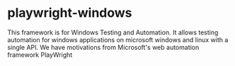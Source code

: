 # playwright-windows
This framework is for Windows Testing and Automation. It allows testing automation for windows applications on microsoft windows and linux with a single API. We have motivations from Microsoft's web automation framework PlayWright
